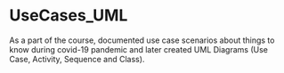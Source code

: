 # UseCases_UML
As a part of the course, documented use case scenarios  about things to know during covid-19 pandemic and later created UML Diagrams (Use Case, Activity, Sequence and Class).

